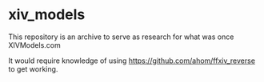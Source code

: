 xiv_models
==========

This repository is an archive to serve as research for what was once XIVModels.com

It would require knowledge of using https://github.com/ahom/ffxiv_reverse to get working.
